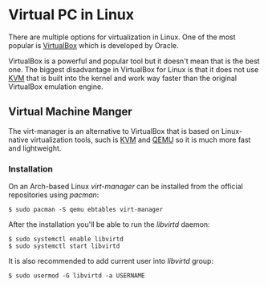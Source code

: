 
# Virtual PC in Linux

There are multiple options for virtualization in Linux. One of the most popular is [VirtualBox](https://www.virtualbox.org/) which is developed by Oracle.

VirtualBox is a powerful and popular tool but it doesn't mean that is the best one. The biggest disadvantage in VirtualBox for Linux is that it does not use [KVM](https://wiki.archlinux.org/index.php/KVM) that is built into the kernel and work way faster than the original VirtualBox emulation engine.

## Virtual Machine Manger

The virt-manager is an alternative to VirtualBox that is based on Linux-native virtualization tools, such is [KVM](https://wiki.archlinux.org/index.php/KVM) and [QEMU](https://wiki.archlinux.org/index.php/QEMU) so it is much more fast and lightweight.

### Installation

On an Arch-based Linux *virt-manager* can be installed from the official repositories using *pacman*: 

    $ sudo pacman -S qemu ebtables virt-manager

After the installation you'll be able to run the *libvirtd* daemon:

    $ sudo systemctl enable libvirtd
    $ sudo systemctl start libvirtd

It is also recommended to add current user into *libvirtd* group:

    $ sudo usermod -G libvirtd -a USERNAME



